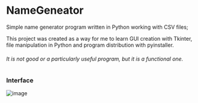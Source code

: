 # NameGeneator

Simple name generator program written in Python working with CSV files;

This project was created as a way for me to learn GUI creation with Tkinter,\
file manipulation in Python and program distribution with pyinstaller.
###### It is not good or a particularly useful program, but it is a functional one.
#


### Interface
![image](https://github.com/mavvos/NameGeneator/assets/142045914/1fc54dbb-3989-40f7-a944-693c60f8bd3b)
